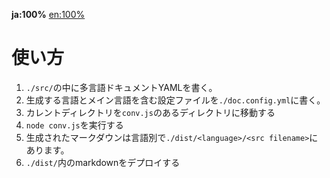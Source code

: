 **ja:100%** [en:100%](../en/README.md)

# 使い方
1. `./src/`の中に多言語ドキュメントYAMLを書く。
2. 生成する言語とメイン言語を含む設定ファイルを`./doc.config.yml`に書く。
3. カレントディレクトリを`conv.js`のあるディレクトリに移動する
4. `node conv.js`を実行する
5. 生成されたマークダウンは言語別で`./dist/<language>/<src filename>`にあります。
6. `./dist/`内のmarkdownをデプロイする